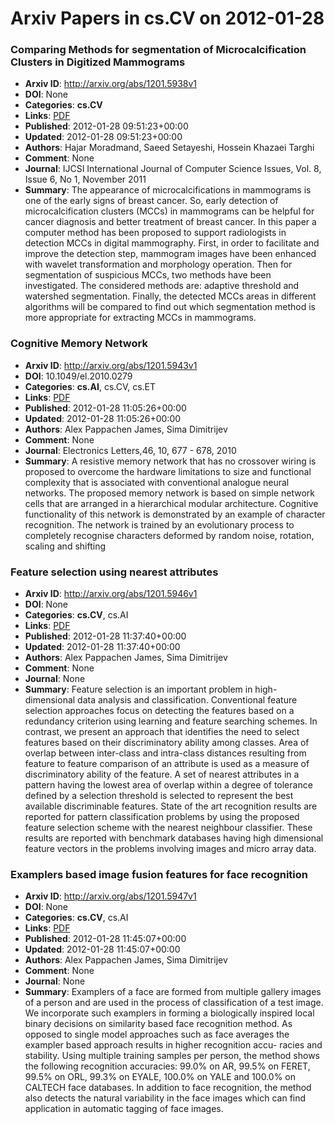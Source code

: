 # Arxiv Papers in cs.CV on 2012-01-28
### Comparing Methods for segmentation of Microcalcification Clusters in Digitized Mammograms
- **Arxiv ID**: http://arxiv.org/abs/1201.5938v1
- **DOI**: None
- **Categories**: **cs.CV**
- **Links**: [PDF](http://arxiv.org/pdf/1201.5938v1)
- **Published**: 2012-01-28 09:51:23+00:00
- **Updated**: 2012-01-28 09:51:23+00:00
- **Authors**: Hajar Moradmand, Saeed Setayeshi, Hossein Khazaei Targhi
- **Comment**: None
- **Journal**: IJCSI International Journal of Computer Science Issues, Vol. 8,
  Issue 6, No 1, November 2011
- **Summary**: The appearance of microcalcifications in mammograms is one of the early signs of breast cancer. So, early detection of microcalcification clusters (MCCs) in mammograms can be helpful for cancer diagnosis and better treatment of breast cancer. In this paper a computer method has been proposed to support radiologists in detection MCCs in digital mammography. First, in order to facilitate and improve the detection step, mammogram images have been enhanced with wavelet transformation and morphology operation. Then for segmentation of suspicious MCCs, two methods have been investigated. The considered methods are: adaptive threshold and watershed segmentation. Finally, the detected MCCs areas in different algorithms will be compared to find out which segmentation method is more appropriate for extracting MCCs in mammograms.



### Cognitive Memory Network
- **Arxiv ID**: http://arxiv.org/abs/1201.5943v1
- **DOI**: 10.1049/el.2010.0279
- **Categories**: **cs.AI**, cs.CV, cs.ET
- **Links**: [PDF](http://arxiv.org/pdf/1201.5943v1)
- **Published**: 2012-01-28 11:05:26+00:00
- **Updated**: 2012-01-28 11:05:26+00:00
- **Authors**: Alex Pappachen James, Sima Dimitrijev
- **Comment**: None
- **Journal**: Electronics Letters,46, 10, 677 - 678, 2010
- **Summary**: A resistive memory network that has no crossover wiring is proposed to overcome the hardware limitations to size and functional complexity that is associated with conventional analogue neural networks. The proposed memory network is based on simple network cells that are arranged in a hierarchical modular architecture. Cognitive functionality of this network is demonstrated by an example of character recognition. The network is trained by an evolutionary process to completely recognise characters deformed by random noise, rotation, scaling and shifting



### Feature selection using nearest attributes
- **Arxiv ID**: http://arxiv.org/abs/1201.5946v1
- **DOI**: None
- **Categories**: **cs.CV**, cs.AI
- **Links**: [PDF](http://arxiv.org/pdf/1201.5946v1)
- **Published**: 2012-01-28 11:37:40+00:00
- **Updated**: 2012-01-28 11:37:40+00:00
- **Authors**: Alex Pappachen James, Sima Dimitrijev
- **Comment**: None
- **Journal**: None
- **Summary**: Feature selection is an important problem in high-dimensional data analysis and classification. Conventional feature selection approaches focus on detecting the features based on a redundancy criterion using learning and feature searching schemes. In contrast, we present an approach that identifies the need to select features based on their discriminatory ability among classes. Area of overlap between inter-class and intra-class distances resulting from feature to feature comparison of an attribute is used as a measure of discriminatory ability of the feature. A set of nearest attributes in a pattern having the lowest area of overlap within a degree of tolerance defined by a selection threshold is selected to represent the best available discriminable features. State of the art recognition results are reported for pattern classification problems by using the proposed feature selection scheme with the nearest neighbour classifier. These results are reported with benchmark databases having high dimensional feature vectors in the problems involving images and micro array data.



### Examplers based image fusion features for face recognition
- **Arxiv ID**: http://arxiv.org/abs/1201.5947v1
- **DOI**: None
- **Categories**: **cs.CV**, cs.AI
- **Links**: [PDF](http://arxiv.org/pdf/1201.5947v1)
- **Published**: 2012-01-28 11:45:07+00:00
- **Updated**: 2012-01-28 11:45:07+00:00
- **Authors**: Alex Pappachen James, Sima Dimitrijev
- **Comment**: None
- **Journal**: None
- **Summary**: Examplers of a face are formed from multiple gallery images of a person and are used in the process of classification of a test image. We incorporate such examplers in forming a biologically inspired local binary decisions on similarity based face recognition method. As opposed to single model approaches such as face averages the exampler based approach results in higher recognition accu- racies and stability. Using multiple training samples per person, the method shows the following recognition accuracies: 99.0% on AR, 99.5% on FERET, 99.5% on ORL, 99.3% on EYALE, 100.0% on YALE and 100.0% on CALTECH face databases. In addition to face recognition, the method also detects the natural variability in the face images which can find application in automatic tagging of face images.



